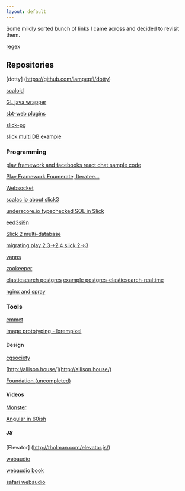 ```yaml
---
layout: default
---
```


Some mildly sorted bunch of links I came across and decided to revisit them.

[regex](http://www.regular-expressions.info/)

## Repositories

[dotty] (https://github.com/lampepfl/dotty)

[scaloid](https://github.com/pocorall/scaloid)

[GL java wrapper](https://github.com/LWJGL/lwjgl3)

[sbt-web plugins](https://github.com/sbt/sbt-web)

[slick-pg](https://github.com/tminglei/slick-pg)

[slick multi DB example](https://github.com/typesafehub/activator-slick-multidb/blob/master/src/main/scala/cake/MultiDBCakeExample.scala)

### Programming

[play framework and facebooks react chat sample code](http://matthiasnehlsen.com/blog/2014/01/05/play-framework-and-facebooks-react-library/)

[Play Framework Enumerate, Iteratee...](https://github.com/playframework/playframework/blob/2.4.x/documentation/manual/working/scalaGuide/advanced/iteratees/Enumeratees.md)

[Websocket](https://developer.mozilla.org/en-US/docs/WebSockets/Writing_WebSocket_client_applications)

[scalac.io about slick3](http://blog.scalac.io/2015/07/09/slick-3-overview.html)

[underscore.io typechecked SQL in Slick](http://underscore.io/blog/posts/2015/05/28/typechecking-sql.html)

[eed3si9n](http://eed3si9n.com/)

[Slick 2 multi-database](http://blog.knoldus.com/2014/01/20/scala-slick-2-0-for-multi-database/)

[migrating play 2.3->2.4 slick 2->3](https://blog.sourcy.io/2015/05/27/porting-scala-play-2-3-application-with-slick-2-1-0-to-play-2-4-slick-3-0-0/)

[yanns](http://yanns.github.io/)

[zookeeper](http://sysgears.com/articles/managing-configuration-of-distributed-system-with-apache-zookeeper/)

[elasticsearch postgres](http://haltcondition.net/2014/04/realtime-postgres-elasticsearch/)
[example postgres-elasticsearch-realtime](https://bitbucket.org/tarkasteve/postgres-elasticsearch-realtime)

[nginx and spray](http://blog.digitalsoftware.pl/spray-and-static-content/)
### Tools

[emmet](www.emmet.io)

[image prototyping - lorempixel](lorempixel.com)

#### Design

[cgsociety](http://www.cgsociety.org/)

[http://allison.house/](http://allison.house/)

[Foundation (uncompleted)](http://fedil.ukneeq.com/technology/tutorial-foundation-for-apps-setup-with-angularjs-best-practices/)

#### Videos

[Monster](https://youtu.be/-0oZNWif_jk)

[Angular in 60ish](https://youtu.be/i9MHigUZKEM)

##### JS

[Elevator] (http://tholman.com/elevator.js/)

[webaudio](http://webaudioapi.com)

[webaudio book](http://chimera.labs.oreilly.com/books/1234000001552/pr01.html)

[safari webaudio](https://developer.apple.com/library/safari/documentation/AudioVideo/Conceptual/Using_HTML5_Audio_Video/PlayingandSynthesizingSounds/PlayingandSynthesizingSounds.html)

